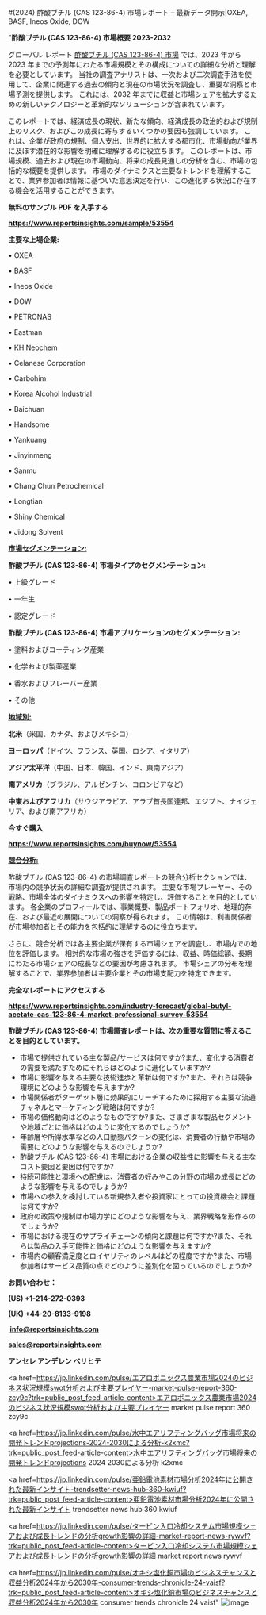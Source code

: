 #(2024) 酢酸ブチル (CAS 123-86-4) 市場レポート – 最新データ開示|OXEA, BASF, Ineos Oxide, DOW

"<strong>酢酸ブチル (CAS 123-86-4) 市場概要 2023-2032</strong>

グローバル レポート <a href=https://www.reportsinsights.com/sample/53554>酢酸ブチル (CAS 123-86-4) 市場</a> では、2023 年から 2023 年までの予測年にわたる市場規模とその構成についての詳細な分析と理解を必要としています。 当社の調査アナリストは、一次および二次調査手法を使用して、企業に関連する過去の傾向と現在の市場状況を調査し、重要な洞察と市場予測を提供します。 これには、2032 年までに収益と市場シェアを拡大​​するための新しいテクノロジーと革新的なソリューションが含まれています。

このレポートでは、経済成長の現状、新たな傾向、経済成長の政治的および規制上のリスク、およびこの成長に寄与するいくつかの要因も強調しています。 これは、企業が政府の規制、個人支出、世界的に拡大する都市化、市場動向が業界に及ぼす潜在的な影響を明確に理解するのに役立ちます。 このレポートは、市場規模、過去および現在の市場動向、将来の成長見通しの分析を含む、市場の包括的な概要を提供します。 市場のダイナミクスと主要なトレンドを理解することで、業界参加者は情報に基づいた意思決定を行い、この進化する状況に存在する機会を活用することができます。

<strong><b>無料のサンプル PDF を入手する</b></strong>

<a href=https://www.reportsinsights.com/sample/53554><strong><u>https://www.reportsinsights.com/sample/53554</u></strong></a>

<strong>主要な上場企業:</strong>

• OXEA

• BASF

• Ineos Oxide

• DOW

• PETRONAS

• Eastman

• KH Neochem

• Celanese Corporation

• Carbohim

• Korea Alcohol Industrial

• Baichuan

• Handsome

• Yankuang

• Jinyinmeng

• Sanmu

• Chang Chun Petrochemical

• Longtian

• Shiny Chemical

• Jidong Solvent

<strong><u>市場セグメンテーション</u></strong><strong><u>:</u></strong>

<strong>酢酸ブチル (CAS 123-86-4) 市場タイプのセグメンテーション:</strong>

• 上級グレード

• 一年生

• 認定グレード

<strong>酢酸ブチル (CAS 123-86-4) 市場アプリケーションのセグメンテーション:</strong>

• 塗料およびコーティング産業

• 化学および製薬産業

• 香水およびフレーバー産業

• その他

<strong><u>地域別</u></strong><strong><u>:</u></strong>

<strong>北米</strong>（米国、カナダ、およびメキシコ）

<strong>ヨーロッパ</strong>（ドイツ、フランス、英国、ロシア、イタリア）

<strong>アジア太平洋</strong>（中国、日本、韓国、インド、東南アジア）

<strong>南アメリカ</strong>（ブラジル、アルゼンチン、コロンビアなど）

<strong>中東およびアフリカ</strong>（サウジアラビア、アラブ首長国連邦、エジプト、ナイジェリア、および南アフリカ）

<strong>今すぐ購入</strong>

<a href=https://www.reportsinsights.com/buynow/53554><strong><u>https://www.reportsinsights.com/buynow/53554</u></strong></a>

<strong><u>競合分析:</u></strong>

酢酸ブチル (CAS 123-86-4) の市場調査レポートの競合分析セクションでは、市場内の競争状況の詳細な調査が提供されます。 主要な市場プレーヤー、その戦略、市場全体のダイナミクスへの影響を特定し、評価することを目的としています。 各企業のプロフィールでは、事業概要、製品ポートフォリオ、地理的存在、および最近の展開についての洞察が得られます。 この情報は、利害関係者が市場参加者とその能力を包括的に理解するのに役立ちます。

さらに、競合分析では各主要企業が保有する市場シェアを調査し、市場内での地位を評価します。 相対的な市場の強さを評価するには、収益、時価総額、長期にわたる市場シェアの成長などの要因が考慮されます。 市場シェアの分布を理解することで、業界参加者は主要企業とその市場支配力を特定できます。

<strong>完全なレポートにアクセスする</strong>

<a href=https://www.reportsinsights.com/industry-forecast/global-butyl-acetate-cas-123-86-4-market-professional-survey-53554><strong><u><b>https://www.reportsinsights.com/industry-forecast/global-butyl-acetate-cas-123-86-4-market-professional-survey-53554</b></u></strong></a>

<strong><b>酢酸ブチル (CAS 123-86-4) 市場調査レポートは、次の重要な質問に答えることを目的としています。</b></strong>
<ul>
  <li>市場で提供されている主な製品/サービスは何ですか?また、変化する消費者の需要を満たすためにそれらはどのように進化していますか?</li>
  <li>市場に影響を与える主要な技術進歩と革新は何ですか?また、それらは競争環境にどのような影響を与えますか?</li>
  <li>市場関係者がターゲット層に効果的にリーチするために採用する主要な流通チャネルとマーケティング戦略は何ですか?</li>
  <li>市場の価格動向はどのようなものですか?また、さまざまな製品セグメントや地域ごとに価格はどのように変化するのでしょうか?</li>
  <li>年齢層や所得水準などの人口動態パターンの変化は、消費者の行動や市場の需要にどのような影響を与えるのでしょうか?</li>
  <li>酢酸ブチル (CAS 123-86-4) 市場における企業の収益性に影響を与える主なコスト要因と要因は何ですか?</li>
  <li>持続可能性と環境への配慮は、消費者の好みやこの分野の市場の成長にどのような影響を与えるのでしょうか?</li>
  <li>市場への参入を検討している新規参入者や投資家にとっての投資機会と課題は何ですか?</li>
  <li>政府の政策や規制は市場力学にどのような影響を与え、業界戦略を形作るのでしょうか?</li>
  <li>市場における現在のサプライチェーンの傾向と課題は何ですか?また、それらは製品の入手可能性と価格にどのような影響を与えますか?</li>
  <li>市場内の顧客満足度とロイヤリティのレベルはどの程度ですか?また、市場参加者はサービス品質の点でどのように差別化を図っているのでしょうか?</li>
</ul>
<strong>お問い合わせ：</strong>

<strong>(US) +1-214-272-0393</strong>

<strong>(UK) +44-20-8133-9198</strong>

<strong> </strong><a href=info@reportsinsights.com><strong><u>info@reportsinsights.com</u></strong></a>

<a href=sales@reportsinsights.com><strong><u>sales@reportsinsights.com</u></strong></a>

<strong>アンセレ アンデレン ベリヒテ</strong>

<a href=https://jp.linkedin.com/pulse/エアロポニックス農業市場2024のビジネス状況規模swot分析および主要プレイヤー-market-pulse-report-360-zcy9c?trk=public_post_feed-article-content>エアロポニックス農業市場2024のビジネス状況規模swot分析および主要プレイヤー market pulse report 360 zcy9c</a>

<a href=https://jp.linkedin.com/pulse/水中エアリフティングバッグ市場将来の開発トレンドprojections-2024-2030による分析-k2xmc?trk=public_post_feed-article-content>水中エアリフティングバッグ市場将来の開発トレンドprojections 2024 2030による分析 k2xmc</a>

<a href=https://jp.linkedin.com/pulse/亜鉛電池素材市場分析2024年に公開された最新インサイト-trendsetter-news-hub-360-kwiuf?trk=public_post_feed-article-content>亜鉛電池素材市場分析2024年に公開された最新インサイト trendsetter news hub 360 kwiuf</a>

<a href=https://jp.linkedin.com/pulse/タービン入口冷却システム市場規模シェアおよび成長トレンドの分析growth影響の詳細-market-report-news-rywvf?trk=public_post_feed-article-content>タービン入口冷却システム市場規模シェアおよび成長トレンドの分析growth影響の詳細 market report news rywvf</a>

<a href=https://jp.linkedin.com/pulse/オキシ塩化銅市場のビジネスチャンスと収益分析2024年から2030年-consumer-trends-chronicle-24-vaisf?trk=public_post_feed-article-content>オキシ塩化銅市場のビジネスチャンスと収益分析2024年から2030年 consumer trends chronicle 24 vaisf</a>"
![image](https://github.com/aanak123/RIMarketer1/assets/158471119/5e95d173-984e-4007-ab82-6f4e957a0501)
